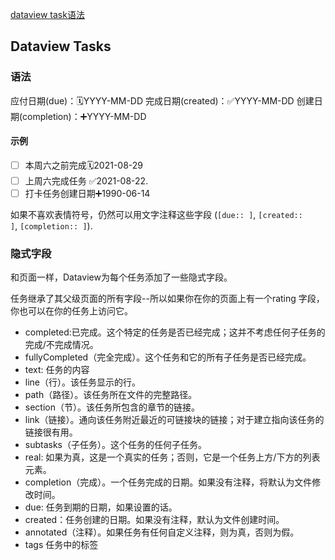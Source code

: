 [dataview task语法](https://blacksmithgu.github.io/obsidian-dataview/data-annotation/#field-shorthands)
## Dataview Tasks
### 语法
应付日期(due)：🗓️YYYY-MM-DD
完成日期(created)：✅YYYY-MM-DD
创建日期(completion)：➕YYYY-MM-DD

#### 示例
- [ ] 本周六之前完成🗓️2021-08-29
- [ ] 上周六完成任务 ✅2021-08-22.
- [ ] 打卡任务创建日期➕1990-06-14

如果不喜欢表情符号，仍然可以用文字注释这些字段
(`[due:: ]`, `[created:: ]`, `[completion:: ]`).

### 隐式字段
和页面一样，Dataview为每个任务添加了一些隐式字段。

任务继承了其父级页面的所有字段--所以如果你在你的页面上有一个rating 字段，你也可以在你的任务上访问它。
- completed:已完成。这个特定的任务是否已经完成；这并不考虑任何子任务的完成/不完成情况。
- fullyCompleted（完全完成）。这个任务和它的所有子任务是否已经完成。
- text: 任务的内容
- line（行）。该任务显示的行。
- path（路径）。该任务所在文件的完整路径。
- section（节）。该任务所包含的章节的链接。
- link（链接）。通向该任务附近最近的可链接块的链接；对于建立指向该任务的链接很有用。
- subtasks（子任务）。这个任务的任何子任务。
- real: 如果为真，这是一个真实的任务；否则，它是一个任务上方/下方的列表元素。
- completion（完成）。一个任务完成的日期。如果没有注释，将默认为文件修改时间。
- due: 任务到期的日期，如果设置的话。
- created：任务创建的日期。如果没有注释，默认为文件创建时间。
- annotated（注释）。如果任务有任何自定义注释，则为真，否则为假。
- tags 任务中的标签

